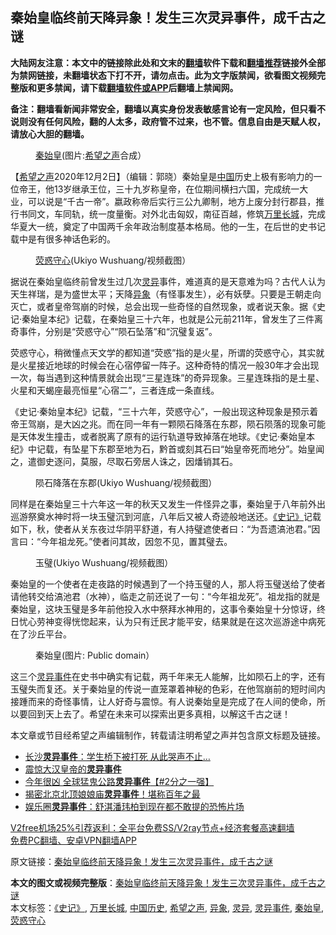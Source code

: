  <h2>秦始皇临终前天降异象！发生三次灵异事件，成千古之谜</h2> <p class="notice"><b>大陆网友注意：本文中的链接除此处和文末的<a href="https://github.com/bannedbook/fanqiang" >翻墙</a>软件下载和<a href="https://github.com/killgcd/justmysocks/blob/master/README.md">翻墙推荐</a>链接外全部为禁网链接，未翻墙状态下打不开，请勿点击。此为文字版禁闻，欲看图文视频完整版和更多禁闻，请下载<a href="https://github.com/bannedbook/fanqiang">翻墙软件或APP</a>后翻墙上禁闻网。</p><p>备注：翻墙看新闻非常安全，翻墙以真实身份发表敏感言论有一定风险，但只看不说则没有任何风险，翻的人太多，政府管不过来，也不管。信息自由是天赋人权，请放心大胆的翻墙。</b></p>  <div class="entry"> <figure><figcaption><a href="https://www.bannedbook.org/bnews/tag/%e7%a7%a6%e5%a7%8b%e7%9a%87/" class="st_tag internal_tag" rel="tag" title="标签 秦始皇 下的日志">秦始皇</a>(图片:<a href="https://www.bannedbook.org/bnews/tag/%e5%b8%8c%e6%9c%9b%e4%b9%8b%e5%a3%b0/" class="st_tag internal_tag" rel="tag" title="标签 希望之声 下的日志">希望之声</a>合成）</figcaption></figure> <p>【<span class='wp_keywordlink_affiliate'><a href="https://www.soundofhope.org" title="希望之声" target="_blank">希望之声</a></span>2020年12月2日】（编辑：郭晓）秦始皇是<span class='wp_keywordlink_affiliate'><a href="https://www.bannedbook.org/" title="中国" target="_blank">中国</a></span>历史上极有影响力的一位帝王，他13岁继承王位，三十九岁称皇帝，在位期间横扫六国，完成统一大业，可以说是“千古一帝”。嬴政称帝后实行三公九卿制，地方上废分封行郡县，推行书同文，车同轨，统一度量衡。对外北击匈奴，南征百越，修筑<a href="https://www.bannedbook.org/bnews/tag/%e4%b8%87%e9%87%8c%e9%95%bf%e5%9f%8e/" class="st_tag internal_tag" rel="tag" title="标签 万里长城 下的日志">万里长城</a>，完成华夏大一统，奠定了中国两千余年政治制度基本格局。他的一生，在后世的史书记载中是有很多神话色彩的。</p> <figure><figcaption><a href="https://www.bannedbook.org/bnews/tag/%e8%8d%a7%e6%83%91%e5%ae%88%e5%bf%83/" class="st_tag internal_tag" rel="tag" title="标签 荧惑守心 下的日志">荧惑守心</a>(Ukiyo Wushuang/视频截图）</figcaption></figure> <p>据说在秦始皇临终前曾发生过几次<a href="https://www.bannedbook.org/bnews/tag/%E7%81%B5%E5%BC%82/" class="st_tag internal_tag" rel="tag" title="标签 灵异 下的日志">灵异</a>事件，难道真的是天意难为吗？古代人认为天生祥瑞，是为盛世太平；天降<a href="https://www.bannedbook.org/bnews/tag/%E5%BC%82%E8%B1%A1/" class="st_tag internal_tag" rel="tag" title="标签 异象 下的日志">异象</a>（有怪事发生），必有妖孽。只要是王朝走向灭亡，或者皇帝驾崩的时候，总会出现一些奇怪的自然现象，或者说天象。据《史记·秦始皇本纪》记载，在秦始皇三十六年，也就是公元前211年，曾发生了三件离奇事件，分别是“荧惑守心”“陨石坠落”和“沉璧复返”。</p>  <p>荧惑守心，稍微懂点天文学的都知道“荧惑”指的是火星，所谓的荧惑守心，其实就是火星接近地球的时候会在心宿停留一阵子。这种奇特的情况一般30年才会出现一次，每当遇到这种情景就会出现“三星连珠”的奇异现象。三星连珠指的是土星、火星和天蝎座最亮恒星“心宿二”，三者连成一条直线。</p> <p>《史记·秦始皇本纪》记载，“三十六年，荧惑守心”，一般出现这种现象是预示着帝王驾崩，是大凶之兆。而在同一年有一颗陨石降落在东郡，陨石陨落的现象可能是天体发生撞击，或者脱离了原有的运行轨道导致掉落在地球。《史记·秦始皇本纪》中记载，有坠星下东郡至地为石，黔首或刻其石曰“始皇帝死而地分”。始皇闻之，遣御史逐问，莫服，尽取石旁居人诛之，因燔销其石。</p>  <figure><figcaption>陨石降落在东郡(Ukiyo Wushuang/视频截图）</figcaption></figure> <p>同样是在秦始皇三十六年这一年的秋天又发生一件怪异之事，秦始皇于八年前外出巡游祭奠水神时将一块玉璧沉到河底，八年后又被人奇迹般地送还。<a href="https://www.bannedbook.org/bnews/tag/%e3%80%8a%e5%8f%b2%e8%ae%b0%e3%80%8b/" class="st_tag internal_tag" rel="tag" title="标签 《史记》 下的日志">《史记》</a>记载如下，秋，使者从关东夜过华阴平舒道，有人持璧遮使者曰：“为吾遗滈池君。”因言曰：“今年祖龙死。”使者问其故，因忽不见，置其璧去。</p> <figure><figcaption>玉璧(Ukiyo Wushuang/视频截图）</figcaption></figure> <p>秦始皇的一个使者在走夜路的时候遇到了一个持玉璧的人，那人将玉璧送给了使者请他转交给滈池君（水神），临走之前还说了一句：“今年祖龙死”。祖龙指的就是秦始皇，这块玉璧是多年前他投入水中祭拜水神用的，这事令秦始皇十分惊讶，终日忧心劳神变得恍惚起来，认为只有迁民才能平安，结果就是在这次巡游途中病死在了沙丘平台。</p>  <figure><figcaption>秦始皇(图片: Public domain）</figcaption></figure> <p>这三个<a href="https://www.bannedbook.org/bnews/tag/%e7%81%b5%e5%bc%82%e4%ba%8b%e4%bb%b6/" class="st_tag internal_tag" rel="tag" title="标签 灵异事件 下的日志">灵异事件</a>在史书中确实有记载，两千年来无人能解，比如陨石上的字，还有玉璧失而复还。关于秦始皇的传说一直笼罩着神秘的色彩，在他驾崩前的短时间内接踵而来的奇怪事情，让人好奇与震惊。有人说秦始皇是完成了在人间的使命，所以要回到天上去了。希望在未来可以探索出更多真相，以解这千古之谜！</p> <p>本文章或节目经希望之声编辑制作，转载请注明希望之声并包含原文标题及链接。</p>  <ul class='op-related-articles' title='相关阅读'> <li><a href='https://www.bannedbook.org/bnews/funmedia/20201015/1414105.html' target='_blank'>长沙<b>灵异事件</b>：学生桥下被打死 从此哭声不止…</a></li> <li><a href='https://www.bannedbook.org/bnews/lifebaike/20200926/1403629.html' target='_blank'>震惊大汉皇帝的<b>灵异事件</b></a></li> <li><a href='https://www.bannedbook.org/bnews/taiwannews/20200903/1390087.html' target='_blank'>今年很凶 全球猛鬼公路<b>灵异事件</b>【#2分之一强】</a></li> <li><a href='https://www.bannedbook.org/bnews/comments/20200818/1381727.html' target='_blank'>揭密北京北顶娘娘庙<b>灵异事件</b>！堪称百年之最</a></li> <li><a href='https://www.bannedbook.org/bnews/yule/20200814/1379796.html' target='_blank'>娱乐圈<b>灵异事件</b>：舒淇潘玮柏到现在都不敢提的恐怖片场</a></li> </ul> <p class="texttj"> <a href="https://github.com/bannedbook/fanqiang/wiki/V2ray%E6%9C%BA%E5%9C%BA" target="_blank">V2free机场25%引荐返利：全平台免费SS/V2ray节点+经济套餐高速翻墙</a><br/> <a href="https://github.com/bannedbook/fanqiang/wiki/%E7%A6%81%E9%97%BB%E7%BD%91%E5%AE%89%E5%8D%93%E7%BF%BB%E5%A2%99%E6%96%B0%E9%97%BBAPP" target="_blank">免费PC翻墙、安卓VPN翻墙APP</a></p><p>原文链接：<a class="src_link"  href="https://www.soundofhope.org/post/448048" target="_blank">秦始皇临终前天降异象！发生三次灵异事件，成千古之谜</a></p><a name='sharetosocial'></a>       <div><b>本文的图文或视频完整版</b>：<a href='https://www.bannedbook.org/bnews/comments/20201202/1440973.html'>秦始皇临终前天降异象！发生三次灵异事件，成千古之谜</a></div>  </div><!--END ENTRY--> <div class="postfooter"> <div>本文标签：<a href="https://www.bannedbook.org/bnews/tag/%e3%80%8a%e5%8f%b2%e8%ae%b0%e3%80%8b/" rel="tag">《史记》</a>, <a href="https://www.bannedbook.org/bnews/tag/%e4%b8%87%e9%87%8c%e9%95%bf%e5%9f%8e/" rel="tag">万里长城</a>, <a href="https://www.bannedbook.org/bnews/tag/%e4%b8%ad%e5%9b%bd%e5%8e%86%e5%8f%b2/" rel="tag">中国历史</a>, <a href="https://www.bannedbook.org/bnews/tag/%e5%b8%8c%e6%9c%9b%e4%b9%8b%e5%a3%b0/" rel="tag">希望之声</a>, <a href="https://www.bannedbook.org/bnews/tag/%E5%BC%82%E8%B1%A1/" rel="tag">异象</a>, <a href="https://www.bannedbook.org/bnews/tag/%E7%81%B5%E5%BC%82/" rel="tag">灵异</a>, <a href="https://www.bannedbook.org/bnews/tag/%e7%81%b5%e5%bc%82%e4%ba%8b%e4%bb%b6/" rel="tag">灵异事件</a>, <a href="https://www.bannedbook.org/bnews/tag/%e7%a7%a6%e5%a7%8b%e7%9a%87/" rel="tag">秦始皇</a>, <a href="https://www.bannedbook.org/bnews/tag/%e8%8d%a7%e6%83%91%e5%ae%88%e5%bf%83/" rel="tag">荧惑守心</a></div>  </div><!--END POSTFOOTER--> 